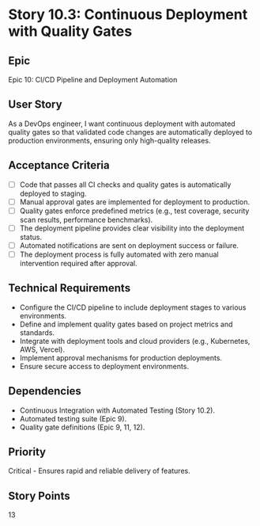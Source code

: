 # Story 10.3: Continuous Deployment with Quality Gates

## Epic
Epic 10: CI/CD Pipeline and Deployment Automation

## User Story
As a DevOps engineer, I want continuous deployment with automated quality gates so that validated code changes are automatically deployed to production environments, ensuring only high-quality releases.

## Acceptance Criteria
- [ ] Code that passes all CI checks and quality gates is automatically deployed to staging.
- [ ] Manual approval gates are implemented for deployment to production.
- [ ] Quality gates enforce predefined metrics (e.g., test coverage, security scan results, performance benchmarks).
- [ ] The deployment pipeline provides clear visibility into the deployment status.
- [ ] Automated notifications are sent on deployment success or failure.
- [ ] The deployment process is fully automated with zero manual intervention required after approval.

## Technical Requirements
- Configure the CI/CD pipeline to include deployment stages to various environments.
- Define and implement quality gates based on project metrics and standards.
- Integrate with deployment tools and cloud providers (e.g., Kubernetes, AWS, Vercel).
- Implement approval mechanisms for production deployments.
- Ensure secure access to deployment environments.

## Dependencies
- Continuous Integration with Automated Testing (Story 10.2).
- Automated testing suite (Epic 9).
- Quality gate definitions (Epic 9, 11, 12).

## Priority
Critical - Ensures rapid and reliable delivery of features.

## Story Points
13
